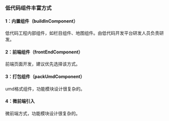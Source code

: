 ### 低代码组件丰富方式
#### 1：内置组件（buildInComponent）
低代码工程内部组件，如栏目组件、地图组件。由低代码开发平台研发人员负责研发。
#### 2：前端组件（frontEndComponent）
前端页面开发，建议优先选择该方式。
#### 3：打包组件（packUmdComponent）
umd格式组件，功能模块设计很复杂的。
#### 4：微前端引入
微前端方式，功能模块设计很复杂的。

